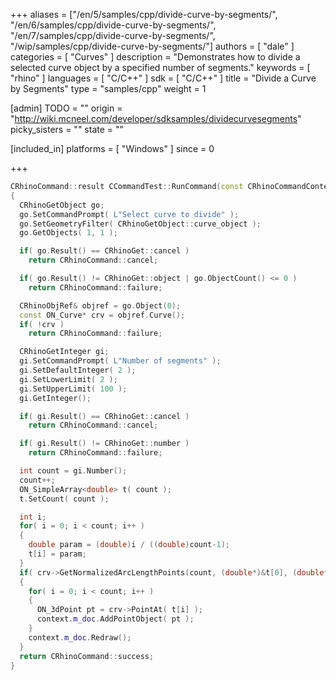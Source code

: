 +++
aliases = ["/en/5/samples/cpp/divide-curve-by-segments/", "/en/6/samples/cpp/divide-curve-by-segments/", "/en/7/samples/cpp/divide-curve-by-segments/", "/wip/samples/cpp/divide-curve-by-segments/"]
authors = [ "dale" ]
categories = [ "Curves" ]
description = "Demonstrates how to divide a selected curve object by a specified number of segments."
keywords = [ "rhino" ]
languages = [ "C/C++" ]
sdk = [ "C/C++" ]
title = "Divide a Curve by Segments"
type = "samples/cpp"
weight = 1

[admin]
TODO = ""
origin = "http://wiki.mcneel.com/developer/sdksamples/dividecurvesegments"
picky_sisters = ""
state = ""

[included_in]
platforms = [ "Windows" ]
since = 0

+++

```cpp
CRhinoCommand::result CCommandTest::RunCommand(const CRhinoCommandContext& context)
{
  CRhinoGetObject go;
  go.SetCommandPrompt( L"Select curve to divide" );
  go.SetGeometryFilter( CRhinoGetObject::curve_object );
  go.GetObjects( 1, 1 );

  if( go.Result() == CRhinoGet::cancel )
    return CRhinoCommand::cancel;

  if( go.Result() != CRhinoGet::object | go.ObjectCount() <= 0 )
    return CRhinoCommand::failure;

  CRhinoObjRef& objref = go.Object(0);
  const ON_Curve* crv = objref.Curve();
  if( !crv )
    return CRhinoCommand::failure;

  CRhinoGetInteger gi;
  gi.SetCommandPrompt( L"Number of segments" );
  gi.SetDefaultInteger( 2 );
  gi.SetLowerLimit( 2 );
  gi.SetUpperLimit( 100 );
  gi.GetInteger();

  if( gi.Result() == CRhinoGet::cancel )
    return CRhinoCommand::cancel;

  if( gi.Result() != CRhinoGet::number )
    return CRhinoCommand::failure;

  int count = gi.Number();
  count++;
  ON_SimpleArray<double> t( count );
  t.SetCount( count );

  int i;
  for( i = 0; i < count; i++ )
  {
    double param = (double)i / ((double)count-1);
    t[i] = param;
  }
  if( crv->GetNormalizedArcLengthPoints(count, (double*)&t[0], (double*)&t[0]) )
  {
    for( i = 0; i < count; i++ )
    {
      ON_3dPoint pt = crv->PointAt( t[i] );
      context.m_doc.AddPointObject( pt );
    }
    context.m_doc.Redraw();
  }
  return CRhinoCommand::success;
}
```
